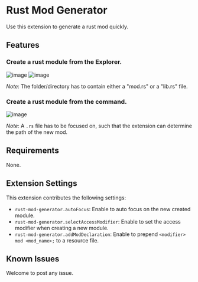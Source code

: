 # Rust Mod Generator

Use this extension to generate a rust mod quickly.

## Features

### Create a rust module from the Explorer.

![image](images/MenuFile.gif)
![image](images/MenuDir.gif)

_Note_: The folder/directory has to contain either a "mod.rs" or a "lib.rs" file.

### Create a rust module from the command.

![image](images/Command.gif)

_Note_: A `.rs` file has to be focused on, such that the extension can determine the path of the new mod.

## Requirements

None.

## Extension Settings

This extension contributes the following settings:

- `rust-mod-generator.autoFocus`: Enable to auto focus on the new created module.
- `rust-mod-generator.selectAccessModifier`: Enable to set the access modifier when creating a new module.
- `rust-mod-generator.addModDeclaration`: Enable to prepend `<modifier> mod <mod_name>;` to a resource file.

## Known Issues
Welcome to post any issue.
